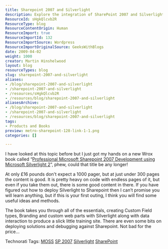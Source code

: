 ```yaml
---
title: Sharepoint 2007 and Silverlight
description: Explore the integration of SharePoint 2007 and Silverlight with insights from a practical guide. Perfect for beginners seeking to enhance their development skills!
ResourceId: sHgkQlcvb2R
ResourceType: blog
ResourceContentOrigin: Human
ResourceImport: true
ResourceImportId: 132
ResourceImportSource: Wordpress
ResourceImportOriginalSource: GeeksWithBlogs
date: 2009-04-02
weight: 1000
creator: Martin Hinshelwood
layout: blog
resourceTypes: blog
slug: sharepoint-2007-and-silverlight
aliases:
- /blog/sharepoint-2007-and-silverlight
- /sharepoint-2007-and-silverlight
- /resources/sHgkQlcvb2R
- /resources/blog/sharepoint-2007-and-silverlight
aliasesArchive:
- /blog/sharepoint-2007-and-silverlight
- /sharepoint-2007-and-silverlight
- /resources/blog/sharepoint-2007-and-silverlight
tags:
- Products and Books
preview: metro-sharepoint-128-link-1-1.png
categories: []

---
```

I have looked at this topic before but I just got my hands on a new Wrox book called “[Professional Microsoft Sharepoint 2007 Development using Microsoft Silverlight 2](http://www.amazon.co.uk/gp/product/0470434007?ie=UTF8&tag=marthinssblog-21&linkCode=as2&camp=1634&creative=19450&creativeASIN=0470434007)”, phew, could that title be any longer!

At only £16 pounds don't expect a 1000 pager, but at just under 300 pages the content is good. It is pretty heavy on code with endless pages of it, but even if you take them out, there is some good content in there. If you have figured out how to deploy Silverlight to Sharepoint then I can’t promise you will learn anything, but if this is your first outing, I think you will find some useful ideas and methods.

The book takes you through all of the essentials, creating Custom Field types, Branding and custom web parts with Silverlight along with data interaction to produce a slick little training site. There are even some bits on deploying solutions and debugging against Sharepoint. Not bad for the price…

Technorati Tags: [MOSS](http://technorati.com/tags/MOSS) [SP 2007](http://technorati.com/tags/SP+2007) [Silverlight](http://technorati.com/tags/Silverlight) [SharePoint](http://technorati.com/tags/SharePoint)
